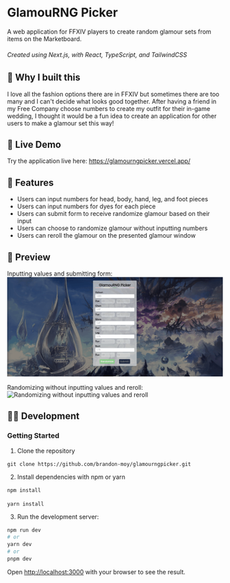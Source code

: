 # GlamouRNG Picker

A web application for FFXIV players to create random glamour sets from items on the Marketboard.

###### Created using Next.js, with React, TypeScript, and TailwindCSS

## 🤔 Why I built this

I love all the fashion options there are in FFXIV but sometimes there are too many and I can't decide what looks good together. After having a friend in my Free Company choose numbers to create my outfit for their in-game wedding, I thought it would be a fun idea to create an application for other users to make a glamour set this way!

## 🔗 Live Demo

Try the application live here: https://glamourngpicker.vercel.app/

## 📖 Features

- Users can input numbers for head, body, hand, leg, and foot pieces
- Users can input numbers for dyes for each piece
- Users can submit form to receive randomize glamour based on their input
- Users can choose to randomize glamour without inputting numbers
- Users can reroll the glamour on the presented glamour window

## 👀 Preview

Inputting values and submitting form:
![Inputting values and submitting form](/public/input.gif "Inputting values and submitting the form")

Randomizing without inputting values and reroll:
![Randomizing without inputting values and reroll](/public/random.gif "Randomizing without inputting values and reroll")

## 👨‍💻 Development

### Getting Started

1. Clone the repository

```
git clone https://github.com/brandon-moy/glamourngpicker.git
```

2. Install dependencies with npm or yarn

```
npm install

yarn install
```

3. Run the development server:

```bash
npm run dev
# or
yarn dev
# or
pnpm dev
```

Open [http://localhost:3000](http://localhost:3000) with your browser to see the result.

